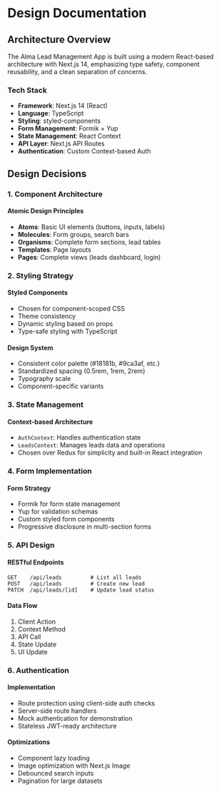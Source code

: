 # Design Documentation

## Architecture Overview

The Alma Lead Management App is built using a modern React-based architecture with Next.js 14, emphasizing type safety, component reusability, and a clean separation of concerns.

### Tech Stack

- **Framework**: Next.js 14 (React)
- **Language**: TypeScript
- **Styling**: styled-components
- **Form Management**: Formik + Yup
- **State Management**: React Context
- **API Layer**: Next.js API Routes
- **Authentication**: Custom Context-based Auth

## Design Decisions

### 1. Component Architecture

#### Atomic Design Principles

- **Atoms**: Basic UI elements (buttons, inputs, labels)
- **Molecules**: Form groups, search bars
- **Organisms**: Complete form sections, lead tables
- **Templates**: Page layouts
- **Pages**: Complete views (leads dashboard, login)

### 2. Styling Strategy

#### Styled Components

- Chosen for component-scoped CSS
- Theme consistency
- Dynamic styling based on props
- Type-safe styling with TypeScript

#### Design System

- Consistent color palette (#18181b, #9ca3af, etc.)
- Standardized spacing (0.5rem, 1rem, 2rem)
- Typography scale
- Component-specific variants

### 3. State Management

#### Context-based Architecture

- `AuthContext`: Handles authentication state
- `LeadsContext`: Manages leads data and operations
- Chosen over Redux for simplicity and built-in React integration

### 4. Form Implementation

#### Form Strategy

- Formik for form state management
- Yup for validation schemas
- Custom styled form components
- Progressive disclosure in multi-section forms

### 5. API Design

#### RESTful Endpoints

```
GET    /api/leads         # List all leads
POST   /api/leads         # Create new lead
PATCH  /api/leads/[id]    # Update lead status
```

#### Data Flow

1. Client Action
2. Context Method
3. API Call
4. State Update
5. UI Update

### 6. Authentication

#### Implementation

- Route protection using client-side auth checks
- Server-side route handlers
- Mock authentication for demonstration
- Stateless JWT-ready architecture


#### Optimizations

- Component lazy loading
- Image optimization with Next.js Image
- Debounced search inputs
- Pagination for large datasets










